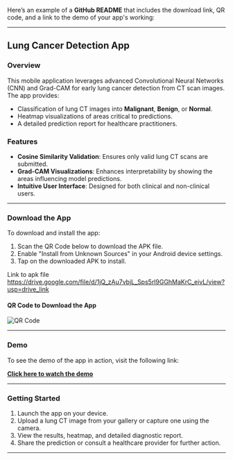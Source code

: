 Here’s an example of a **GitHub README** that includes the download link, QR code, and a link to the demo of your app's working:

---

## Lung Cancer Detection App

### Overview
This mobile application leverages advanced Convolutional Neural Networks (CNN) and Grad-CAM for early lung cancer detection from CT scan images. The app provides:
- Classification of lung CT images into **Malignant**, **Benign**, or **Normal**.
- Heatmap visualizations of areas critical to predictions.
- A detailed prediction report for healthcare practitioners.

### Features
- **Cosine Similarity Validation**: Ensures only valid lung CT scans are submitted.
- **Grad-CAM Visualizations**: Enhances interpretability by showing the areas influencing model predictions.
- **Intuitive User Interface**: Designed for both clinical and non-clinical users.

---

### **Download the App**
To download and install the app:

1. Scan the QR Code below to download the APK file.
2. Enable "Install from Unknown Sources" in your Android device settings.
3. Tap on the downloaded APK to install.

Link to apk file
https://drive.google.com/file/d/1jQ_zAu7vbjL_Sps5rl9GGhMaKrC_eivL/view?usp=drive_link

#### QR Code to Download the App
![QR Code]()

---

### **Demo**
To see the demo of the app in action, visit the following link:

**[Click here to watch the demo](https://drive.google.com/file/d/1n2BosrPkAdpJKsgaeINOzmL8U1z8oFOm/view?usp=sharing)**

---

### **Getting Started**
1. Launch the app on your device.
2. Upload a lung CT image from your gallery or capture one using the camera.
3. View the results, heatmap, and detailed diagnostic report.
4. Share the prediction or consult a healthcare provider for further action.

---
